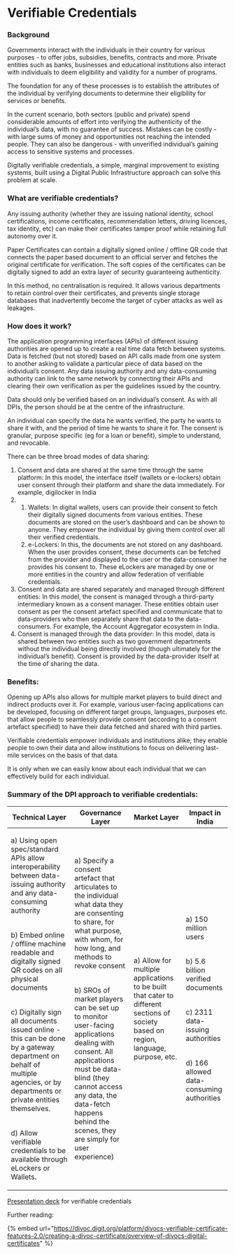 # Verifiable Credentials

### Background

Governments interact with the individuals in their country for various purposes - to offer jobs, subsidies, benefits, contracts and more. Private entities such as banks, businesses and educational institutions also interact with individuals to deem eligibility and validity for a number of programs.&#x20;

The foundation for any of these processes is to establish the attributes of the individual by verifying documents to determine their eligibility for services or benefits.&#x20;

In the current scenario, both sectors (public and private) spend considerable amounts of effort into verifying the authenticity of the individual’s data, with no guarantee of success. Mistakes can be costly - with large sums of money and opportunities not reaching the intended people. They can also be dangerous - with unverified individual’s gaining access to sensitive systems and processes.

Digitally verifiable credentials, a simple, marginal improvement to existing systems, built using a Digital Public Infrastructure approach can solve this problem at scale.&#x20;

### What are verifiable credentials?&#x20;

Any issuing authority (whether they are issuing national identity, school certifications, income certificates, recommendation letters, driving licences, tax identity, etc) can make their certificates tamper proof while retaining full autonomy over it.&#x20;

Paper Certificates can contain a digitally signed online / offline QR code that connects the paper based document to an official server and fetches the original certificate for verification. The soft copies of the certificates can be digitally signed to add an extra layer of security guaranteeing authenticity.&#x20;

In this method, no centralisation is required. It allows various departments to retain control over their certificates, and prevents single storage databases that inadvertently become the target of cyber attacks as well as leakages.&#x20;

### How does it work?&#x20;

The application programming interfaces (APIs) of different issuing authorities are opened up to create a real time data fetch between systems. Data is fetched (but not stored) based on API calls made from one system to another asking to validate a particular piece of data based on the individual’s consent. Any data issuing authority and any data-consuming authority can link to the same network by connecting their APIs and clearing their own verification as per the guidelines issued by the country. &#x20;

Data should only be verified based on an individual’s consent. As with all DPIs, the person should be at the centre of the infrastructure. &#x20;

An individual can specify the data he wants verified, the party he wants to share it with, and the period of time he wants to share it for. The consent is granular, purpose specific (eg for a loan or benefit), simple to understand, and revocable.&#x20;

There can be three broad modes of data sharing:&#x20;

1. Consent and data are shared at the same time through the same platform: In this model, the interface itself (wallets or e-lockers) obtain user consent through their platform and share the data immediately. For example, digilocker in India&#x20;
2.
   1. Wallets: In digital wallets, users can provide their consent to fetch their digitally signed documents from various entities. These documents are stored on the user’s dashboard and can be shown to anyone. They empower the individual by giving them control over all their verified credentials.&#x20;
   2. e-Lockers: In this, the documents are not stored on any dashboard. When the user provides consent, these documents can be fetched from the provider and displayed to the user or the data-consumer he provides his consent to. These eLockers are managed by one or more entities in the country and allow federation of verifiable credentials.&#x20;
3. Consent and data are shared separately and managed through different entities: In this model, the consent is managed through a third-party intermediary known as a consent manager. These entities obtain user consent as per the consent artefact specified and communicate that to data-providers who then separately share that data to the data-consumers. For example, the Account Aggregator ecosystem in India.&#x20;
4. Consent is managed through the data provider: In this model, data is shared between two entities such as two government departments without the individual being directly involved (though ultimately for the individual’s benefit). Consent is provided by the data-provider itself at the time of sharing the data.                      &#x20;

### Benefits:&#x20;

Opening up APIs also allows for multiple market players to build direct and indirect products over it. For example, various user-facing applications can be developed, focusing on different target groups, languages, purposes etc. that allow people to seamlessly provide consent (according to a consent artefact specified) to have their data fetched and shared with third parties.&#x20;

Verifiable credentials empower individuals and institutions alike; they enable people to own their data and allow institutions to focus on delivering last-mile services on the basis of that data.&#x20;

It is only when we can easily know about each individual that we can effectively build for each individual. &#x20;

### Summary of the DPI approach to verifiable credentials:&#x20;

| Technical Layer                                                                                                                                                                                                                                                                                                                                                                                                                                                                                                            | Governance Layer                                                                                                                                                                                                                                                                                                                                                                                                                                        | Market Layer                                                                                                                         | Impact in India                                                                                                                                                          |
| -------------------------------------------------------------------------------------------------------------------------------------------------------------------------------------------------------------------------------------------------------------------------------------------------------------------------------------------------------------------------------------------------------------------------------------------------------------------------------------------------------------------------- | ------------------------------------------------------------------------------------------------------------------------------------------------------------------------------------------------------------------------------------------------------------------------------------------------------------------------------------------------------------------------------------------------------------------------------------------------------- | ------------------------------------------------------------------------------------------------------------------------------------ | ------------------------------------------------------------------------------------------------------------------------------------------------------------------------ |
| <p>a) Using open spec/standard APIs allow  interoperability between data-issuing authority and any data-consuming authority</p><p><br>b) Embed online / offline machine readable and digitally signed QR codes on all physical documents </p><p><br>c) Digitally sign all documents issued online - this can be done by a gateway department on behalf of multiple agencies, or by departments or private entities themselves.</p><p><br>d) Allow verifiable credentials to be available through eLockers or Wallets. </p> | <p>a) Specify a consent artefact that articulates to the individual what data they are consenting to share, for what purpose, with whom, for how long, and methods to revoke consent </p><p><br>b) SROs of market players can be set up to monitor user-facing applications dealing with consent. All applications must be data-blind (they cannot access any data, the data-fetch happens behind the scenes, they are simply for user experience) </p> | a) Allow for multiple applications to be built that cater to different sections of society based on region, language, purpose, etc.  | <p>a) 150 million users </p><p><br>b) 5.6 billion verified documents</p><p><br>c) 2311 data-issuing authorities</p><p><br>d) 166 allowed data-consuming authorities </p> |

[Presentation deck](https://drive.google.com/file/d/1iTaME2obM6TFboGxJX6U4y0We2gD-Epg/view?usp=sharing) for verifiable credentials

Further reading:

{% embed url="https://divoc.digit.org/platform/divocs-verifiable-certificate-features-2.0/creating-a-divoc-certificate/overview-of-divocs-digital-certificates" %}

